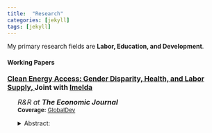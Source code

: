 ```yaml
---
title:  "Research"
categories: [jekyll]
tags: [jekyll]
---
```

<p> My primary research fields are <b>Labor, Education, and Development</b>. 

<h4 id="working-papers"><strong>Working Papers</strong></h4>

<p><b><font size="3"><a href="https://e-archivo.uc3m.es/bitstream/handle/10016/29397/we1919.pdf?sequence=1" target="_blank">Clean Energy Access: Gender Disparity, Health, and Labor Supply, </a></font><font size="3">Joint with <a href="https://sites.google.com/a/hawaii.edu/imelda/" target="_blank">Imelda</a></font></b></p>
<ul> <em><font size="3">R&R at <span style="font-weight:bold">The Economic Journal</span></font></em>
<br/><font size="2"><strong>Coverage:</strong> <a href="https://www.globaldev.blog/blog/improving-women’s-health-and-economic-outcomes-access-clean-energy">GlobalDev</a></font>
</ul>
<ul>
 <details><summary>Abstract:</summary><font size="2"><p>Women are known to bear the largest share of health, time and labor supply burden associated with a lack of modern energy. In this paper, we study the impact of clean energy access on adult health and labor supply outcomes by exploiting a nationwide rollout of clean cooking fuel program in Indonesia. This program led to a large-scale fuel switching, from kerosene, a dirty fuel, to liquid petroleum gas, a significantly cleaner and efficient cooking fuel than kerosene. Using rich longitudinal survey data from the Indonesia Family Life Survey and the staggered structure of the program roll-out, we find that access to clean cooking led to a significant improvement in women's health, particularly among those who spend most of their time indoors doing housework. We also find an increase in the labor supplied by these women suggesting that having clean and efficient cooking fuel may not only improved women's health but also improve their productivity, subsequently allowing them to supply more market labor. For men, we find an increase in the hours of labor supplied, with a higher increase among men in households where women accrued the largest health and labor benefits from the program. These results highlight the role of clean energy in reducing gender-disparity in health and labor participation and point to the existence of positive externality from improved health and productivity of women on other members of the household.</p></font></details>
</ul>
<!--<h4 id="work-in-progress"><strong>Work in Progress</strong></h4>-->
<!--<ul>-->
<!--<p><b><font size="3">Mismatches in College Quality and Student Quality: A Rank-Based Perspective </font> </b></p>-->
  
<!--<p><b><font size="3">Impact of Schools' Financial Incentives on Students' Outcomes </font></b></p>-->
  
<!--<p><b><font size="3">Can Technology Mitigate the Impact of Heat on Labor Productivity? </font><br/><font size="2">(Joint with Anna Custers, <a href="https://www.poverty-action.org/people/bhavani-prathap-kasina" target="_blank">Bhavani Prathap Kasina</a> and <a href="https://sites.google.com/view/deepak-saraswat/home?authuser=0" target="_blank">Deepak Saraswat</a>)</font></b></p>-->
<!--</ul>-->


